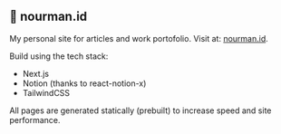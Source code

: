 ﻿## 🔗 nourman.id
My personal site for articles and work portofolio. Visit at: [nourman.id](https://nourman.id/).

Build using the tech stack:
- Next.js
- Notion (thanks to react-notion-x)
- TailwindCSS

All pages are generated statically (prebuilt) to increase speed and site performance.
